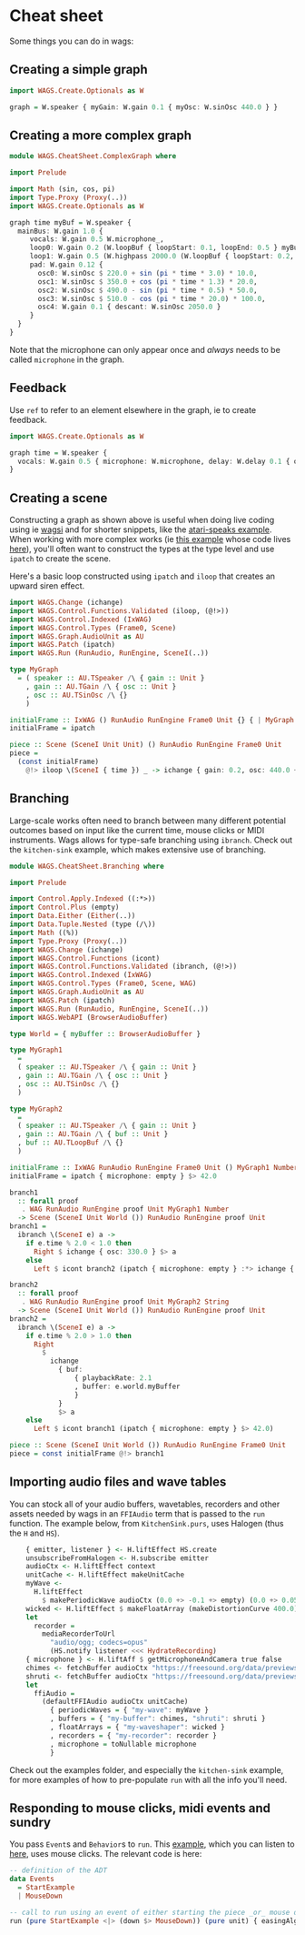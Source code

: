 # Cheat sheet

Some things you can do in wags:

## Creating a simple graph

```purescript
import WAGS.Create.Optionals as W

graph = W.speaker { myGain: W.gain 0.1 { myOsc: W.sinOsc 440.0 } }
```

## Creating a more complex graph

```purescript
module WAGS.CheatSheet.ComplexGraph where

import Prelude

import Math (sin, cos, pi)
import Type.Proxy (Proxy(..))
import WAGS.Create.Optionals as W

graph time myBuf = W.speaker {
  mainBus: W.gain 1.0 {
     vocals: W.gain 0.5 W.microphone_,
     loop0: W.gain 0.2 (W.loopBuf { loopStart: 0.1, loopEnd: 0.5 } myBuf),
     loop1: W.gain 0.5 (W.highpass 2000.0 (W.loopBuf { loopStart: 0.2, loopEnd: 1.5 } myBuf)),
     pad: W.gain 0.12 {
       osc0: W.sinOsc $ 220.0 + sin (pi * time * 3.0) * 10.0,
       osc1: W.sinOsc $ 350.0 + cos (pi * time * 1.3) * 20.0,
       osc2: W.sinOsc $ 490.0 - sin (pi * time * 0.5) * 50.0,
       osc3: W.sinOsc $ 510.0 - cos (pi * time * 20.0) * 100.0,
       osc4: W.gain 0.1 { descant: W.sinOsc 2050.0 }
     }
  }
}
```

Note that the microphone can only appear once and _always_ needs to be called `microphone` in the graph.

## Feedback

Use `ref` to refer to an element elsewhere in the graph, ie to create feedback.

```purescript
import WAGS.Create.Optionals as W

graph time = W.speaker {
  vocals: W.gain 0.5 { microphone: W.microphone, delay: W.delay 0.1 { quiet: W.gain 0.4 { vocals: W.ref } } }
}
```

## Creating a scene

Constructing a graph as shown above is useful when doing live coding using ie [wagsi](https://github.com/mikesol/wagsi) and for shorter snippets, like the [atari-speaks example](./examples/atari-speaks/AtariSpeaks.purs). When working with more complex works (ie [this example](http://wac-wag-3.surge.sh/) whose code lives [here](https://github.com/mikesol/wac-2021/tree/main/example-3/)), you'll often want to construct the types at the type level and use `ipatch` to create the scene.

Here's a basic loop constructed using `ipatch` and `iloop` that creates an upward siren effect.

```purescript
import WAGS.Change (ichange)
import WAGS.Control.Functions.Validated (iloop, (@!>))
import WAGS.Control.Indexed (IxWAG)
import WAGS.Control.Types (Frame0, Scene)
import WAGS.Graph.AudioUnit as AU
import WAGS.Patch (ipatch)
import WAGS.Run (RunAudio, RunEngine, SceneI(..))

type MyGraph
  = ( speaker :: AU.TSpeaker /\ { gain :: Unit }
    , gain :: AU.TGain /\ { osc :: Unit }
    , osc :: AU.TSinOsc /\ {}
    )

initialFrame :: IxWAG () RunAudio RunEngine Frame0 Unit {} { | MyGraph } Unit
initialFrame = ipatch

piece :: Scene (SceneI Unit Unit) () RunAudio RunEngine Frame0 Unit
piece =
  (const initialFrame)
    @!> iloop \(SceneI { time }) _ -> ichange { gain: 0.2, osc: 440.0 + ((time * 15.0) % 30.0) }
```

## Branching

Large-scale works often need to branch between many different potential outcomes based on input like the current time, mouse clicks or MIDI instruments. Wags allows for type-safe branching using `ibranch`. Check out the `kitchen-sink` example, which makes extensive use of branching.

```purescript
module WAGS.CheatSheet.Branching where

import Prelude

import Control.Apply.Indexed ((:*>))
import Control.Plus (empty)
import Data.Either (Either(..))
import Data.Tuple.Nested (type (/\))
import Math ((%))
import Type.Proxy (Proxy(..))
import WAGS.Change (ichange)
import WAGS.Control.Functions (icont)
import WAGS.Control.Functions.Validated (ibranch, (@!>))
import WAGS.Control.Indexed (IxWAG)
import WAGS.Control.Types (Frame0, Scene, WAG)
import WAGS.Graph.AudioUnit as AU
import WAGS.Patch (ipatch)
import WAGS.Run (RunAudio, RunEngine, SceneI(..))
import WAGS.WebAPI (BrowserAudioBuffer)

type World = { myBuffer :: BrowserAudioBuffer }

type MyGraph1
  =
  ( speaker :: AU.TSpeaker /\ { gain :: Unit }
  , gain :: AU.TGain /\ { osc :: Unit }
  , osc :: AU.TSinOsc /\ {}
  )

type MyGraph2
  =
  ( speaker :: AU.TSpeaker /\ { gain :: Unit }
  , gain :: AU.TGain /\ { buf :: Unit }
  , buf :: AU.TLoopBuf /\ {}
  )

initialFrame :: IxWAG RunAudio RunEngine Frame0 Unit () MyGraph1 Number
initialFrame = ipatch { microphone: empty } $> 42.0

branch1
  :: forall proof
   . WAG RunAudio RunEngine proof Unit MyGraph1 Number
  -> Scene (SceneI Unit World ()) RunAudio RunEngine proof Unit
branch1 =
  ibranch \(SceneI e) a ->
    if e.time % 2.0 < 1.0 then
      Right $ ichange { osc: 330.0 } $> a
    else
      Left $ icont branch2 (ipatch { microphone: empty } :*> ichange { buf: e.world.myBuffer } $> "hello")

branch2
  :: forall proof
   . WAG RunAudio RunEngine proof Unit MyGraph2 String
  -> Scene (SceneI Unit World ()) RunAudio RunEngine proof Unit
branch2 =
  ibranch \(SceneI e) a ->
    if e.time % 2.0 > 1.0 then
      Right
        $
          ichange
            { buf:
                { playbackRate: 2.1
                , buffer: e.world.myBuffer
                }
            }
            $> a
    else
      Left $ icont branch1 (ipatch { microphone: empty } $> 42.0)

piece :: Scene (SceneI Unit World ()) RunAudio RunEngine Frame0 Unit
piece = const initialFrame @!> branch1
```

## Importing audio files and wave tables

You can stock all of your audio buffers, wavetables, recorders and other assets needed by wags in an `FFIAudio` term that is passed to the `run` function. The example below, from `KitchenSink.purs`, uses Halogen (thus the `H` and `HS`).

```purescript
    { emitter, listener } <- H.liftEffect HS.create
    unsubscribeFromHalogen <- H.subscribe emitter
    audioCtx <- H.liftEffect context
    unitCache <- H.liftEffect makeUnitCache
    myWave <-
      H.liftEffect
        $ makePeriodicWave audioCtx (0.0 +> -0.1 +> empty) (0.0 +> 0.05 +> empty)
    wicked <- H.liftEffect $ makeFloatArray (makeDistortionCurve 400.0)
    let
      recorder =
        mediaRecorderToUrl
          "audio/ogg; codecs=opus"
          (HS.notify listener <<< HydrateRecording)
    { microphone } <- H.liftAff $ getMicrophoneAndCamera true false
    chimes <- fetchBuffer audioCtx "https://freesound.org/data/previews/353/353194_5121236-hq.mp3"
    shruti <- fetchBuffer audioCtx "https://freesound.org/data/previews/513/513742_153257-hq.mp3"
    let
      ffiAudio =
        (defaultFFIAudio audioCtx unitCache)
          { periodicWaves = { "my-wave": myWave }
          , buffers = { "my-buffer": chimes, "shruti": shruti }
          , floatArrays = { "my-waveshaper": wicked }
          , recorders = { "my-recorder": recorder }
          , microphone = toNullable microphone
          }
```

Check out the examples folder, and especially the `kitchen-sink` example, for more examples of how to pre-populate `run` with all the info you'll need.

## Responding to mouse clicks, midi events and sundry

You pass `Event`s and `Behavior`s to `run`. This [example](https://github.com/mikesol/wac-2021/tree/main/example-2), which you can listen to [here](http://wac-wag-2.surge.sh/), uses mouse clicks. The relevant code is here:

```purescript
-- definition of the ADT
data Events
  = StartExample
  | MouseDown

-- call to run using an event of either starting the piece _or_ mouse down
run (pure StartExample <|> (down $> MouseDown)) (pure unit) { easingAlgorithm } (FFIAudio ffiAudio) piece
```